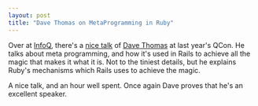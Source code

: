 ```yaml
---
layout: post
title: "Dave Thomas on MetaProgramming in Ruby"
---
```

Over at [InfoQ](http://www.infoq.com), there's a [nice talk](http://www.infoq.com/presentations/metaprogramming-ruby) of [Dave Thomas](http://pragdave.pragprog.com/) at last year's QCon. He talks about meta programming, and how it's used in Rails to achieve all the magic that makes it what it is. Not to the tiniest details, but he explains Ruby's mechanisms which Rails uses to achieve the magic.

A nice talk, and an hour well spent. Once again Dave proves that he's an excellent speaker.